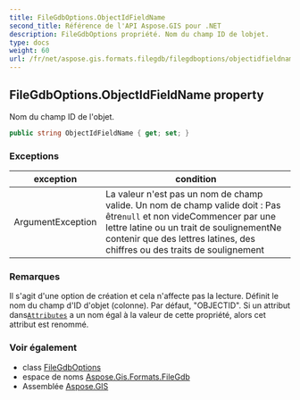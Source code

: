 ```yaml
---
title: FileGdbOptions.ObjectIdFieldName
second_title: Référence de l'API Aspose.GIS pour .NET
description: FileGdbOptions propriété. Nom du champ ID de lobjet.
type: docs
weight: 60
url: /fr/net/aspose.gis.formats.filegdb/filegdboptions/objectidfieldname/
---
```

## FileGdbOptions.ObjectIdFieldName property

Nom du champ ID de l'objet.

```csharp
public string ObjectIdFieldName { get; set; }
```

### Exceptions

| exception | condition |
| --- | --- |
| ArgumentException | La valeur n'est pas un nom de champ valide. Un nom de champ valide doit :  Pas être`null` et non videCommencer par une lettre latine ou un trait de soulignementNe contenir que des lettres latines, des chiffres ou des traits de soulignement |

### Remarques

Il s'agit d'une option de création et cela n'affecte pas la lecture. Définit le nom du champ d'ID d'objet (colonne). Par défaut, "OBJECTID". Si un attribut dans[`Attributes`](../../../aspose.gis/vectorlayer/attributes/) a un nom égal à la valeur de cette propriété, alors cet attribut est renommé.

### Voir également

* class [FileGdbOptions](../)
* espace de noms [Aspose.Gis.Formats.FileGdb](../../filegdboptions/)
* Assemblée [Aspose.GIS](../../../)


